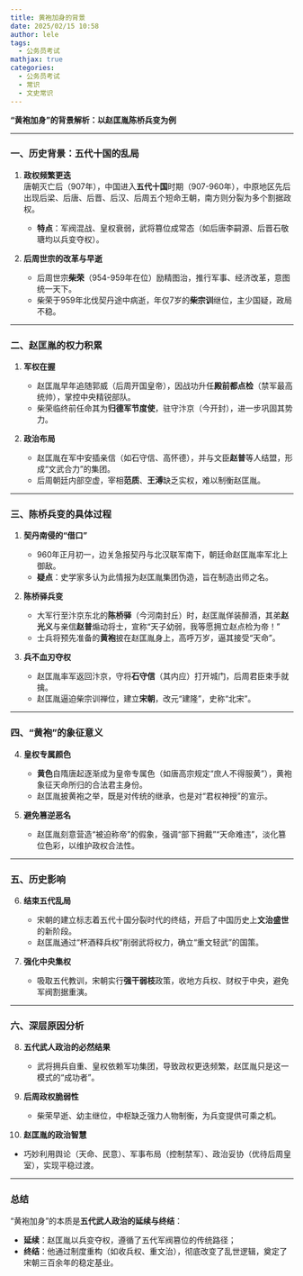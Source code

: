 ```yaml
---
title: 黄袍加身的背景
date: 2025/02/15 10:58
author: lele
tags:
  - 公务员考试
mathjax: true
categories:
  - 公务员考试
  - 常识
  - 文史常识
---
```

**“黄袍加身”的背景解析：以赵匡胤陈桥兵变为例**

---

### **一、历史背景：五代十国的乱局**
1. **政权频繁更迭**  
   唐朝灭亡后（907年），中国进入**五代十国**时期（907-960年），中原地区先后出现后梁、后唐、后晋、后汉、后周五个短命王朝，南方则分裂为多个割据政权。  
   - **特点**：军阀混战、皇权衰弱，武将篡位成常态（如后唐李嗣源、后晋石敬瑭均以兵变夺权）。

2. **后周世宗的改革与早逝**  
   - 后周世宗**柴荣**（954-959年在位）励精图治，推行军事、经济改革，意图统一天下。  
   - 柴荣于959年北伐契丹途中病逝，年仅7岁的**柴宗训**继位，主少国疑，政局不稳。

---

### **二、赵匡胤的权力积累**
1. **军权在握**  
   - 赵匡胤早年追随郭威（后周开国皇帝），因战功升任**殿前都点检**（禁军最高统帅），掌控中央精锐部队。  
   - 柴荣临终前任命其为**归德军节度使**，驻守汴京（今开封），进一步巩固其势力。

2. **政治布局**  
   - 赵匡胤在军中安插亲信（如石守信、高怀德），并与文臣**赵普**等人结盟，形成“文武合力”的集团。  
   - 后周朝廷内部空虚，宰相**范质**、**王溥**缺乏实权，难以制衡赵匡胤。

---

### **三、陈桥兵变的具体过程**
1. **契丹南侵的“借口”**  
   - 960年正月初一，边关急报契丹与北汉联军南下，朝廷命赵匡胤率军北上御敌。  
   - **疑点**：史学家多认为此情报为赵匡胤集团伪造，旨在制造出师之名。

2. **陈桥驿兵变**  
   - 大军行至汴京东北的**陈桥驿**（今河南封丘）时，赵匡胤佯装醉酒，其弟**赵光义**与亲信**赵普**煽动将士，宣称“天子幼弱，我等愿拥立赵点检为帝！”  
   - 士兵将预先准备的**黄袍**披在赵匡胤身上，高呼万岁，逼其接受“天命”。

3. **兵不血刃夺权**  
   - 赵匡胤率军返回汴京，守将**石守信**（其内应）打开城门，后周君臣束手就擒。  
   - 赵匡胤逼迫柴宗训禅位，建立**宋朝**，改元“建隆”，史称“北宋”。

---

### **四、“黄袍”的象征意义**
4. **皇权专属颜色**  
   - **黄色**自隋唐起逐渐成为皇帝专属色（如唐高宗规定“庶人不得服黄”），黄袍象征天命所归的合法君主身份。  
   - 赵匡胤披黄袍之举，既是对传统的继承，也是对“君权神授”的宣示。

5. **避免篡逆恶名**  
   - 赵匡胤刻意营造“被迫称帝”的假象，强调“部下拥戴”“天命难违”，淡化篡位色彩，以维护政权合法性。

---

### **五、历史影响**
6. **结束五代乱局**  
   - 宋朝的建立标志着五代十国分裂时代的终结，开启了中国历史上**文治盛世**的新阶段。  
   - 赵匡胤通过“杯酒释兵权”削弱武将权力，确立“重文轻武”的国策。

7. **强化中央集权**  
   - 吸取五代教训，宋朝实行**强干弱枝**政策，收地方兵权、财权于中央，避免军阀割据重演。

---

### **六、深层原因分析**
8. **五代武人政治的必然结果**  
   - 武将拥兵自重、皇权依赖军功集团，导致政权更迭频繁，赵匡胤只是这一模式的“成功者”。

9. **后周政权脆弱性**  
   - 柴荣早逝、幼主继位，中枢缺乏强力人物制衡，为兵变提供可乘之机。

10. **赵匡胤的政治智慧**  
   - 巧妙利用舆论（天命、民意）、军事布局（控制禁军）、政治妥协（优待后周皇室），实现平稳过渡。

---

### **总结**  
“黄袍加身”的本质是**五代武人政治的延续与终结**：  
- **延续**：赵匡胤以兵变夺权，遵循了五代军阀篡位的传统路径；  
- **终结**：他通过制度重构（如收兵权、重文治），彻底改变了乱世逻辑，奠定了宋朝三百余年的稳定基业。